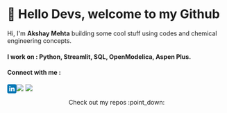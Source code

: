# :wave: Hello Devs, welcome to my Github
Hi, I'm **Akshay Mehta** building some cool stuff using codes and chemical engineering concepts.
#### I work on : Python, Streamlit, SQL, OpenModelica, Aspen Plus.
#### Connect with me :
<a href="https://www.linkedin.com/in/akshaymehta7837/">
  <img align="left" alt="Akshay Mehta Linkdin" width="21px" src="https://raw.githubusercontent.com/edent/SuperTinyIcons/099dc12b59179d07d534069bc8551718f786d91a/images/svg/linkedin.svg" />
</a>
<a href="https://www.hackerrank.com/Mehta_Akshay">
  <img align="left" alt=" " width="21px" src="https://upload.wikimedia.org/wikipedia/commons/4/40/HackerRank_Icon-1000px.png" />
</a>  
<img src="https://i.graphicmama.com/blog/wp-content/uploads/2016/12/06085555/dribbble_1.gif" width="800"/>
</p>
<p align="center">
Check out my repos 	:point_down:
</p>

